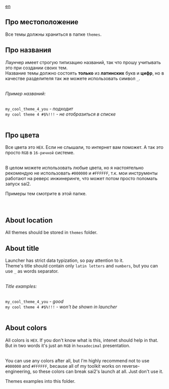 [en](#about-location)

## Про местоположение
Все темы должны храниться в папке `themes`.

## Про названия
Лаунчер имеет строгую типизацию названий, так что прошу учитывать это при создании своих тем.</br>
Название темы должно состоять **только** из **латинских** букв и **цифр**, но в качестве разделителя так же можете использовать символ `_`.
</br></br>

*Пример названий:*
</br></br>

`my_cool_theme_4_you` - *подходит*</br>
`my cool theme 4 #$%!!!` - *не отобразиться в списке*
</br></br>

## Про цвета
Все цвета это `HEX`. Если не слышали, то интернет вам поможет. А так это просто `RGB` в `16-ричной` системе.
</br></br>

В целом можете использовать любые цвета, но я настоятельно рекомендую не использовать `#000000` и `#FFFFFF`, т.к. мои инструменты работают на реверс инжинеринге, что может потом просто поломать запуск sai2.

Примеры тем смотрите в этой папке.
</br></br></br>


## About location
All themes should be stored in `themes` folder.

## About title
Launcher has strict data typization, so pay attention to it.</br>
Theme's title should contain only `latin letters` and `numbers`, but you can use `_` as words separator.
</br></br>

*Title examples:*
</br></br>

`my_cool_theme_4_you` - *good*</br>
`my cool theme 4 #$%!!!` - *won't be shown in launcher*
</br></br>

## About colors
All colors is `HEX`. If you don't know what is this, intenet should help in that. But in two words it's just an `RGB` in `hexadecimal` presentation.
</br></br>

You can use any colors after all, but I'm highly recommend not to use `#000000` and `#FFFFFF`, because all of my toolkit works on reverse-engineering, so these colors can break sai2's launch at all. Just don't use it.

Themes examples into this folder.

